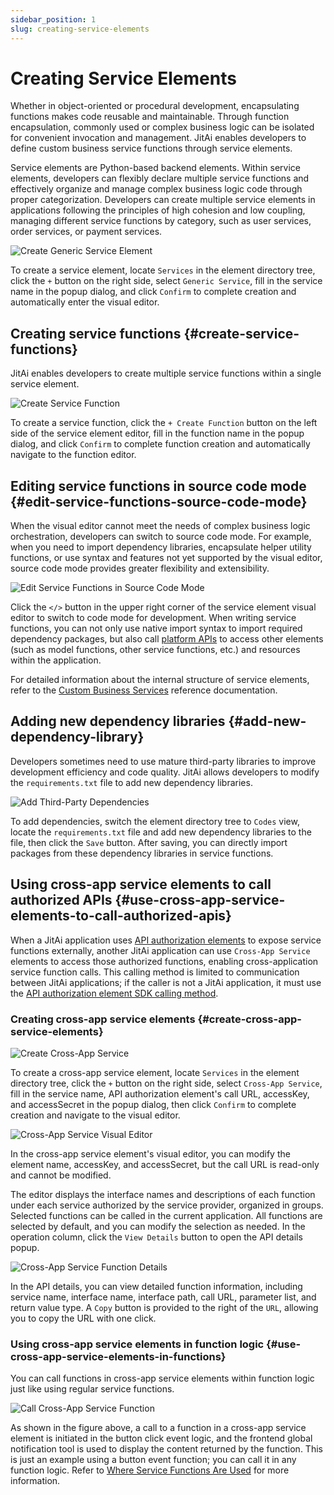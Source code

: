 ```yaml
---
sidebar_position: 1
slug: creating-service-elements
---
```


# Creating Service Elements
Whether in object-oriented or procedural development, encapsulating functions makes code reusable and maintainable. Through function encapsulation, commonly used or complex business logic can be isolated for convenient invocation and management. JitAi enables developers to define custom business service functions through service elements.

Service elements are Python-based backend elements. Within service elements, developers can flexibly declare multiple service functions and effectively organize and manage complex business logic code through proper categorization. Developers can create multiple service elements in applications following the principles of high cohesion and low coupling, managing different service functions by category, such as user services, order services, or payment services.

![Create Generic Service Element](./img/create-standard-service-element.gif "Create Generic Service Element")

To create a service element, locate `Services` in the element directory tree, click the `+` button on the right side, select `Generic Service`, fill in the service name in the popup dialog, and click `Confirm` to complete creation and automatically enter the visual editor.

## Creating service functions {#create-service-functions}
JitAi enables developers to create multiple service functions within a single service element.

![Create Service Function](./img/create-service-function.gif "Create Service Function")

To create a service function, click the `+ Create Function` button on the left side of the service element editor, fill in the function name in the popup dialog, and click `Confirm` to complete function creation and automatically navigate to the function editor.

## Editing service functions in source code mode {#edit-service-functions-source-code-mode}
When the visual editor cannot meet the needs of complex business logic orchestration, developers can switch to source code mode. For example, when you need to import dependency libraries, encapsulate helper utility functions, or use syntax and features not yet supported by the visual editor, source code mode provides greater flexibility and extensibility.

![Edit Service Functions in Source Code Mode](./img/source-code-mode-edit-service-function.png "Edit Service Functions in Source Code Mode")

Click the `</>` button in the upper right corner of the service element visual editor to switch to code mode for development. When writing service functions, you can not only use native import syntax to import required dependency packages, but also call [platform APIs](../../reference/runtime-platform/backend) to access other elements (such as model functions, other service functions, etc.) and resources within the application.

For detailed information about the internal structure of service elements, refer to the [Custom Business Services](../../reference/framework/JitService/custom-business-service) reference documentation.

## Adding new dependency libraries {#add-new-dependency-library}
Developers sometimes need to use mature third-party libraries to improve development efficiency and code quality. JitAi allows developers to modify the `requirements.txt` file to add new dependency libraries.

![Add Third-Party Dependencies](./img/add-third-party-dependencies.gif "Add Third-Party Dependencies")

To add dependencies, switch the element directory tree to `Codes` view, locate the `requirements.txt` file and add new dependency libraries to the file, then click the `Save` button. After saving, you can directly import packages from these dependency libraries in service functions.

## Using cross-app service elements to call authorized APIs {#use-cross-app-service-elements-to-call-authorized-apis} 
When a JitAi application uses [API authorization elements](../api-exposure/api-authorization) to expose service functions externally, another JitAi application can use `Cross-App Service` elements to access those authorized functions, enabling cross-application service function calls. This calling method is limited to communication between JitAi applications; if the caller is not a JitAi application, it must use the [API authorization element SDK calling method](../api-exposure/using-sdk-to-call-authorized-element-apis.md).

### Creating cross-app service elements {#create-cross-app-service-elements}
![Create Cross-App Service](./img/create-cross-app-service.gif "Create Cross-App Service")

To create a cross-app service element, locate `Services` in the element directory tree, click the `+` button on the right side, select `Cross-App Service`, fill in the service name, API authorization element's call URL, accessKey, and accessSecret in the popup dialog, then click `Confirm` to complete creation and navigate to the visual editor.

![Cross-App Service Visual Editor](./img/cross-app-service-visual-editor.png "Cross-App Service Visual Editor")

In the cross-app service element's visual editor, you can modify the element name, accessKey, and accessSecret, but the call URL is read-only and cannot be modified.

The editor displays the interface names and descriptions of each function under each service authorized by the service provider, organized in groups. Selected functions can be called in the current application. All functions are selected by default, and you can modify the selection as needed. In the operation column, click the `View Details` button to open the API details popup.

![Cross-App Service Function Details](./img/cross-app-service-function-details.png "Cross-App Service Function Details")

In the API details, you can view detailed function information, including service name, interface name, interface path, call URL, parameter list, and return value type. A `Copy` button is provided to the right of the `URL`, allowing you to copy the URL with one click.

### Using cross-app service elements in function logic {#use-cross-app-service-elements-in-functions}
You can call functions in cross-app service elements within function logic just like using regular service functions.

![Call Cross-App Service Function](./img/call-cross-app-service-function.gif "Call Cross-App Service Function")

As shown in the figure above, a call to a function in a cross-app service element is initiated in the button click event logic, and the frontend global notification tool is used to display the content returned by the function. This is just an example using a button event function; you can call it in any function logic. Refer to [Where Service Functions Are Used](./service-elements-usage-scenarios#where-service-functions-are-used) for more information.

